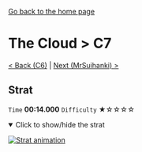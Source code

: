 [Go back to the home page](https://github.com/Doublevil/scbspeedrun)

# The Cloud > C7

[< Back (C6)](https://github.com/Doublevil/scbspeedrun/blob/main/levels/C/C6.md) | [Next (MrSuihanki) >](https://github.com/Doublevil/scbspeedrun/blob/main/levels/C/MrSuihanki.md)

## Strat

`Time` **00:14.000** `Difficulty` ★☆☆☆☆
<details open>
  <summary>Click to show/hide the strat</summary>

  [![Strat animation](https://github.com/Doublevil/scbspeedrun/blob/main/media/levels/C/C7_Strat.webp)](https://github.com/Doublevil/scbspeedrun/blob/main/media/levels/C/C7_Strat.mp4)
</details>
